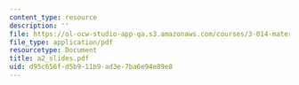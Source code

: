 ```yaml
---
content_type: resource
description: ''
file: https://ol-ocw-studio-app-qa.s3.amazonaws.com/courses/3-014-materials-laboratory-fall-2006/d95c656fd5b911b9ad3e7ba6e94e89e8_a2_slides.pdf
file_type: application/pdf
resourcetype: Document
title: a2_slides.pdf
uid: d95c656f-d5b9-11b9-ad3e-7ba6e94e89e8
---
```

